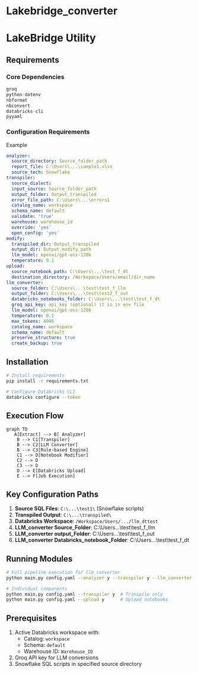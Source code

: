 # Lakebridge_converter

# LakeBridge Utility 

## Requirements

### Core Dependencies
```python
groq
python-dotenv
nbformat
nbconvert
databricks-cli
pyyaml
```

### Configuration Requirements
Example
```yaml
analyzer:
  source_directory: Source_folder_path
  report_file: C:\Users\...\sample1.xlsx
  source_tech: Snowflake
transpiler:
  source_dialect: 
  input_source: Source_folder_path
  output_folder: Output_transpiled
  error_file_path: C:\Users\...\errors1
  catalog_name: workspace
  schema_name: default
  validate: 'true'
  warehouse: warehouse_id
  override: 'yes'
  open_config: 'yes'
modify:
  transpiled_dir: Output_transpiled
  output_dir: Output_modify_path
  llm_model: openai/gpt-oss-120b
  temperature: 0.1
upload:
  source_notebook_path: C:\Users\...\test_f_dt
  destination_directory: /Workspace/Users/email/dir_name
llm_converter:
  source_folder: C:\Users\...\test\test_f_llm
  output_folder: C:\Users\...\test\test2_f_out
  databricks_notebooks_folder: C:\Users\...\test\test_f_dt
  groq_api_key: api_key (optional) it is in env file
  llm_model: openai/gpt-oss-120b
  temperature: 0.1
  max_tokens: 4096
  catalog_name: workspace
  schema_name: default
  preserve_structure: true
  create_backup: true
```

## Installation
```bash
# Install requirements
pip install -r requirements.txt

# Configure Databricks CLI
databricks configure --token
```

## Execution Flow
```mermaid
graph TD
   A[Extract] --> B[ Analyzer]
    B --> C1[Transpiler]
    B --> C2[LLM Converter]
    B --> C3[Rule-based Engine]
    C1 --> D[Notebook Modifier]
    C2 --> D
    C3 --> D
    D --> E[Databricks Upload]
    E --> F[Job Execution]
```

## Key Configuration Paths
1. **Source SQL Files**: `C:\...\test1\` (Snowflake scripts)
2. **Transpiled Output**: `C:\...\transpiled\`
3. **Databricks Workspace**: `/Workspace/Users/.../llm_dttest`
4. **LLM_converter Source_Folder**: C:\Users\...\test\test_f_llm
5. **LLM_converter output_Folder**: C:\Users\...\test\test_f_out
6. **LLM_converter Databricks_notebook_Folder**: C:\Users\...\test\test_f_dt

## Running Modules
```bash
# Full pipeline execution for llm_converter
python main.py config.yaml --analyzer y --transpiler y --llm_converter y --upload y --sequential y

# Individual components
python main.py config.yaml --transpiler y  # Transpile only
python main.py config.yaml --upload y      # Upload notebooks
```

## Prerequisites
1. Active Databricks workspace with:
   - Catalog: `workspace`
   - Schema: `default`
   - Warehouse ID: `Warehouse_ID`
2. Groq API key for LLM conversions
3. Snowflake SQL scripts in specified source directory
